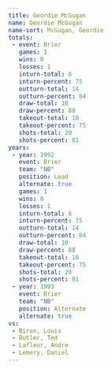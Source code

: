 ```yaml
---
title: Geordie McGugan
name: Geordie McGugan
name-sort: McGugan, Geordie
totals:
 - event: Brier
   games: 1
   wins: 0
   losses: 1
   inturn-total: 6
   inturn-percent: 75
   outturn-total: 14
   outturn-percent: 84
   draw-total: 10
   draw-percent: 88
   takeout-total: 10
   takeout-percent: 75
   shots-total: 20
   shots-percent: 81
years:
 - year: 1992
   event: Brier
   team: "NB"
   position: Lead
   alternate: true
   games: 1
   wins: 0
   losses: 1
   inturn-total: 6
   inturn-percent: 75
   outturn-total: 14
   outturn-percent: 84
   draw-total: 10
   draw-percent: 88
   takeout-total: 10
   takeout-percent: 75
   shots-total: 20
   shots-percent: 81
 - year: 1993
   event: Brier
   team: "NB"
   position: Alternate
   alternate: true
vs:
 - Biron, Louis
 - Butler, Ted
 - Lafleur, Andre
 - Lemery, Daniel
---
```

